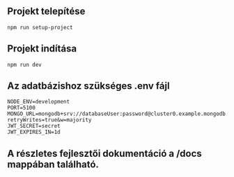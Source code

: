 
## Projekt telepítése
```
npm run setup-project
```

## Projekt indítása
```
npm run dev
```

## Az adatbázishoz szükséges .env fájl
```
NODE_ENV=development
PORT=5100
MONGO_URL=mongodb+srv://databaseUser:password@cluster0.example.mongodb.net/?retryWrites=true&w=majority
JWT_SECRET=secret
JWT_EXPIRES_IN=1d
```


## A részletes fejlesztői dokumentáció a /docs mappában található.
